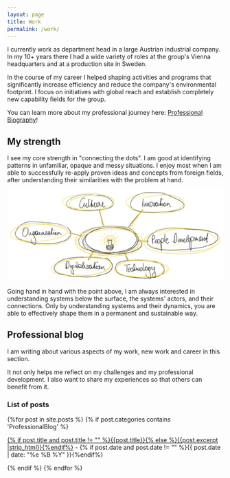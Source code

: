 ```yaml
---
layout: page
title: Work
permalink: /work/
---
```


I currently work as department head in a large Austrian industrial company. In my 10+ years there I had a wide variety of roles at the group's Vienna headquarters and at a production site in Sweden.

In the course of my career I helped shaping activities and programs that significantly increase efficiency and reduce the company's environmental footprint. I focus on initiatives with global reach and establish completely new capability fields for the group. 

You can learn more about my professional journey here: [Professional Biography](../professional_biography)!

## My strength

I see my core strength in "connecting the dots". I am good at identifying patterns in unfamiliar, opaque and messy situations. I enjoy most when I am able to successfully re-apply proven ideas and concepts from foreign fields, after understanding their similarities with the problem at hand.

![Jakob's strength](../images/work_jakob_strength.jpg)

Going hand in hand with the point above, I am always interested in understanding systems below the surface, the systems' actors, and their connections. Only by understanding systems and their dynamics, you are able to effectively shape them in a permanent and sustainable way.


## Professional blog

I am writing about various aspects of my work, new work and career in this section.

It not only helps me reflect on my challenges and my professional development. I also want to share my experiences so that others can benefit from it. 

### List of posts

<div id="archives">
  <section id="archive">
      {%for post in site.posts %}
	  {% if post.categories contains 'ProfessionalBlog' %}
      <p><a href="{{ site.baseurl }}{{ post.url }}">{% if post.title and post.title != "" %}{{post.title}}{% else %}{{post.excerpt |strip_html}}{%endif%}</a> - {% if post.date and post.date != "" %}{{ post.date | date: "%e %B %Y" }}{%endif%}</p>
      {% endif %}
	  {% endfor %}
  </section>
</div>
